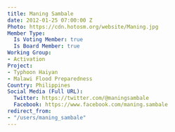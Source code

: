 ```yaml
---
title: Maning Sambale
date: 2012-01-25 07:00:00 Z
Photo: https://cdn.hotosm.org/website/Maning.jpg
Member Type:
  Is Voting Member: true
  Is Board Member: true
Working Group:
- Activation
Project:
- Typhoon Haiyan
- Malawi Flood Preparedness
Country: Philippines
Social Media (Full URL):
  Twitter: https://twitter.com/@maningsambale
  Facebook: https://www.facebook.com/maning.sambale
redirect_from:
- "/users/maning_sambale"
---
```


